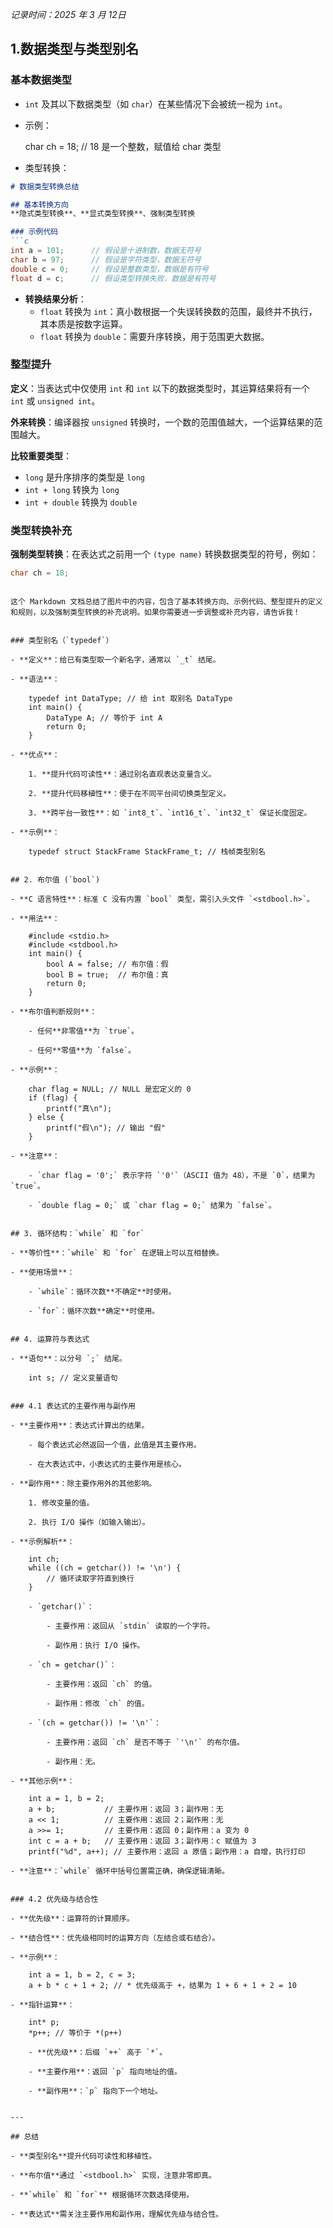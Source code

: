 
*记录时间：2025 年 3 月 12日*

## 1.数据类型与类型别名


### 基本数据类型

- `int` 及其以下数据类型（如 `char`）在某些情况下会被统一视为 `int`。
    
- 示例：
    
    char ch = 18; // 18 是一个整数，赋值给 char 类型
    
- 类型转换：

```markdown
# 数据类型转换总结

## 基本转换方向
**隐式类型转换**、**显式类型转换**、强制类型转换

### 示例代码
```c
int a = 101;      // 假设是十进制数，数据无符号
char b = 97;      // 假设是字符类型，数据无符号
double c = 0;     // 假设是整数类型，数据是有符号
float d = c;      // 假设类型转换失败，数据是有符号
```

- **转换结果分析**：
  - `float` 转换为 `int`：真小数根据一个失误转换数的范围，最终并不执行，其本质是按数字运算。
  - `float` 转换为 `double`：需要升序转换，用于范围更大数据。

### 整型提升
**定义**：当表达式中仅使用 `int` 和 `int` 以下的数据类型时，其运算结果将有一个 `int` 或 `unsigned int`。

**外来转换**：编译器按 `unsigned` 转换时，一个数的范围值越大，一个运算结果的范围越大。

**比较重要类型**：
- `long` 是升序排序的类型是 `long`
- `int + long` 转换为 `long`
- `int + double` 转换为 `double`

### 类型转换补充
**强制类型转换**：在表达式之前用一个 `(type name)` 转换数据类型的符号，例如：
```c
char ch = 18;
```

```

这个 Markdown 文档总结了图片中的内容，包含了基本转换方向、示例代码、整型提升的定义和规则，以及强制类型转换的补充说明。如果你需要进一步调整或补充内容，请告诉我！
    

### 类型别名（`typedef`）

- **定义**：给已有类型取一个新名字，通常以 `_t` 结尾。
    
- **语法**：
    
    typedef int DataType; // 给 int 取别名 DataType  
    int main() {  
        DataType A; // 等价于 int A  
        return 0;  
    }
    
- **优点**：
    
    1. **提升代码可读性**：通过别名直观表达变量含义。
        
    2. **提升代码移植性**：便于在不同平台间切换类型定义。
        
    3. **跨平台一致性**：如 `int8_t`、`int16_t`、`int32_t` 保证长度固定。
        
- **示例**：
    
    typedef struct StackFrame StackFrame_t; // 栈帧类型别名
    

## 2. 布尔值 (`bool`)

- **C 语言特性**：标准 C 没有内置 `bool` 类型，需引入头文件 `<stdbool.h>`。
    
- **用法**：
    
    #include <stdio.h>  
    #include <stdbool.h>  
    int main() {  
        bool A = false; // 布尔值：假  
        bool B = true;  // 布尔值：真  
        return 0;  
    }
    
- **布尔值判断规则**：
    
    - 任何**非零值**为 `true`。
        
    - 任何**零值**为 `false`。
        
- **示例**：
    
    char flag = NULL; // NULL 是宏定义的 0  
    if (flag) {  
        printf("真\n");  
    } else {  
        printf("假\n"); // 输出 "假"  
    }
    
- **注意**：
    
    - `char flag = '0';` 表示字符 `'0'`（ASCII 值为 48），不是 `0`，结果为 `true`。
        
    - `double flag = 0;` 或 `char flag = 0;` 结果为 `false`。
        

## 3. 循环结构：`while` 和 `for`

- **等价性**：`while` 和 `for` 在逻辑上可以互相替换。
    
- **使用场景**：
    
    - `while`：循环次数**不确定**时使用。
        
    - `for`：循环次数**确定**时使用。
        

## 4. 运算符与表达式

- **语句**：以分号 `;` 结尾。
    
    int s; // 定义变量语句
    

### 4.1 表达式的主要作用与副作用

- **主要作用**：表达式计算出的结果。
    
    - 每个表达式必然返回一个值，此值是其主要作用。
        
    - 在大表达式中，小表达式的主要作用是核心。
        
- **副作用**：除主要作用外的其他影响。
    
    1. 修改变量的值。
        
    2. 执行 I/O 操作（如输入输出）。
        
- **示例解析**：
    
    int ch;  
    while ((ch = getchar()) != '\n') {  
        // 循环读取字符直到换行  
    }
    
    - `getchar()`：
        
        - 主要作用：返回从 `stdin` 读取的一个字符。
            
        - 副作用：执行 I/O 操作。
            
    - `ch = getchar()`：
        
        - 主要作用：返回 `ch` 的值。
            
        - 副作用：修改 `ch` 的值。
            
    - `(ch = getchar()) != '\n'`：
        
        - 主要作用：返回 `ch` 是否不等于 `'\n'` 的布尔值。
            
        - 副作用：无。
            
- **其他示例**：
    
    int a = 1, b = 2;  
    a + b;           // 主要作用：返回 3；副作用：无  
    a << 1;          // 主要作用：返回 2；副作用：无  
    a >>= 1;         // 主要作用：返回 0；副作用：a 变为 0  
    int c = a + b;   // 主要作用：返回 3；副作用：c 赋值为 3  
    printf("%d", a++); // 主要作用：返回 a 原值；副作用：a 自增，执行打印
    
- **注意**：`while` 循环中括号位置需正确，确保逻辑清晰。
    

### 4.2 优先级与结合性

- **优先级**：运算符的计算顺序。
    
- **结合性**：优先级相同时的运算方向（左结合或右结合）。
    
- **示例**：
    
    int a = 1, b = 2, c = 3;  
    a + b * c + 1 + 2; // * 优先级高于 +，结果为 1 + 6 + 1 + 2 = 10
    
- **指针运算**：
    
    int* p;  
    *p++; // 等价于 *(p++)
    
    - **优先级**：后缀 `++` 高于 `*`。
        
    - **主要作用**：返回 `p` 指向地址的值。
        
    - **副作用**：`p` 指向下一个地址。
        

---

## 总结

- **类型别名**提升代码可读性和移植性。
    
- **布尔值**通过 `<stdbool.h>` 实现，注意非零即真。
    
- **`while` 和 `for`** 根据循环次数选择使用。
    
- **表达式**需关注主要作用和副作用，理解优先级与结合性。